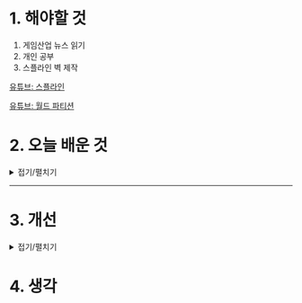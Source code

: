 
# 1. 해야할 것

1. 게임산업 뉴스 읽기 
2. 개인 공부  
3. 스플라인 벽 제작


[유튜브: 스플라인](https://www.youtube.com/watch?v=pg8gx20jnOI)

[유튜브: 월드 파티션](https://www.youtube.com/watch?v=lkjlP0Y4zvc)



# 2. 오늘 배운 것

<details>
<summary>접기/펼치기</summary>




</details>

****


# 3. 개선


<details>
<summary>접기/펼치기</summary>


</details>



# 4. 생각


